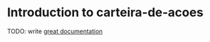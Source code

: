 # Introduction to carteira-de-acoes

TODO: write [great documentation](http://jacobian.org/writing/what-to-write/)
